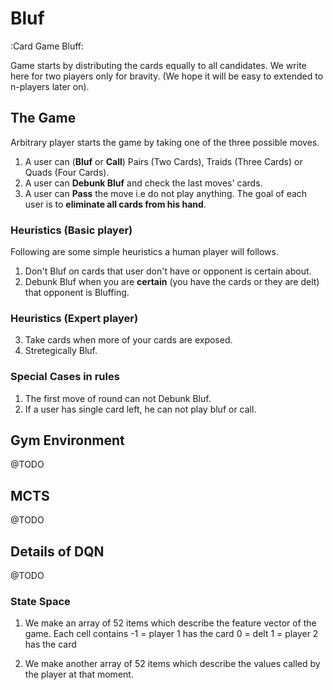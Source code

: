 # Bluf
:Card Game Bluff:

Game starts by distributing the cards equally to all candidates.
We write here for two players only for bravity.
(We hope it will be easy to extended to n-players later on).

## The Game
Arbitrary player starts the game by taking one of the three possible moves.
1. A user can (**Bluf** or **Call**) Pairs (Two Cards), Traids (Three Cards) or Quads (Four Cards).
2. A user can **Debunk Bluf** and check the last moves' cards.
3. A user can **Pass** the move i.e do not play anything.
The goal of each user is to **eliminate all cards from his hand**.

### Heuristics (Basic player)
Following are some simple heuristics a human player will follows.

1. Don't Bluf on cards that user don't have or opponent is certain about.
2. Debunk Bluf when you are **certain** (you have the cards or they are delt) that opponent is Bluffing.

### Heuristics (Expert player)
3. Take cards when more of your cards are exposed. 
4. Stretegically Bluf.

### Special Cases in rules

1. The first move of round can not Debunk Bluf.
2. If a user has single card left, he can not play bluf or call.

## Gym Environment
@TODO 

## MCTS
@TODO

## Details of DQN
@TODO

### State Space
1. We make an array of 52 items which describe the feature vector of the game. Each cell contains
 -1 = player 1 has the card
  0 = delt
  1 = player 2 has the card

2. We make another array of 52 items which describe the values called by the player at that moment.
  
